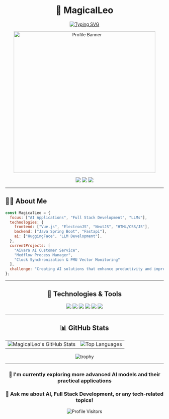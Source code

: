 <div align="center">
  
  # 🔮 MagicalLeo

  [![Typing SVG](https://readme-typing-svg.demolab.com?font=Fira+Code&weight=700&size=26&duration=3000&pause=1000&color=64FFDA&center=true&vCenter=true&width=600&lines=Full+Stack+Developer+%26+AI+Enthusiast;Turning+Ideas+into+Elegant+Code;Building+the+Future+with+AI)](https://git.io/typing-svg)

  <img src="https://github.com/user-attachments/assets/0f3a900b-db78-4dae-810b-b673c7f0f799" width="450" height="auto" alt="Profile Banner"/>
  
  <p align="center">
    <a href="mailto:leo92816leo92816@gmail.com"><img src="https://img.shields.io/badge/Email-leo92816leo92816%40gmail.com-64FFDA?style=flat-square&logo=gmail"></a>
    <a href="https://github.com/MagicalLeo"><img src="https://img.shields.io/github/followers/MagicalLeo?label=Follow&style=social"></a>
    <a href="https://huggingface.co/leo92816/aivara-model-14B"><img src="https://img.shields.io/badge/HuggingFace-leo92816-yellow?style=flat-square&logo=huggingface"></a>
  </p>
</div>

---

## 👨‍💻 About Me

```javascript
const MagicalLeo = {
  focus: ["AI Applications", "Full Stack Development", "LLMs"],
  technologies: {
    frontend: ["Vue.js", "ElectronJS", "NextJS", "HTML/CSS/JS"],
    backend: ["Java Spring Boot", "Fastapi"],
    ai: ["HuggingFace", "LLM Development"],
  },
  currentProjects: [
    "Aivara AI Customer Service",
    "Medflow Process Manager",
    "Clock Synchronization & PMU Vector Monitoring"
  ],
  challenge: "Creating AI solutions that enhance productivity and improve people's lives"
};
```

---

<div align="center">
  
## 🔧 Technologies & Tools

![](https://img.shields.io/badge/Code-Java-informational?style=flat&logo=java&logoColor=white&color=64FFDA)
![](https://img.shields.io/badge/Framework-Spring_Boot-informational?style=flat&logo=spring&logoColor=white&color=64FFDA)
![](https://img.shields.io/badge/Frontend-Vue.js-informational?style=flat&logo=vue.js&logoColor=white&color=64FFDA)
![](https://img.shields.io/badge/Tools-ElectronJS-informational?style=flat&logo=electron&logoColor=white&color=64FFDA)
![](https://img.shields.io/badge/AI-HuggingFace-informational?style=flat&logo=huggingface&logoColor=white&color=64FFDA)
![](https://img.shields.io/badge/Protocol-SMTP/POP3-informational?style=flat&logo=mail.ru&logoColor=white&color=64FFDA)

</div>

---

<div align="center">
  
## 📊 GitHub Stats

<table>
  <tr>
    <td><img src="https://github-readme-stats.vercel.app/api?username=MagicalLeo&show_icons=true&theme=tokyonight&hide_border=true" alt="MagicalLeo's GitHub Stats" /></td>
    <td><img src="https://github-readme-stats.vercel.app/api/top-langs/?username=MagicalLeo&layout=compact&theme=tokyonight&hide_border=true" alt="Top Languages" /></td>
  </tr>
</table>

<img src="https://github-profile-trophy.vercel.app/?username=MagicalLeo&theme=nord&column=7" alt="trophy" />

</div>

---

<div align="center">
  
### 🌱 I'm currently exploring more advanced AI models and their practical applications
### 💬 Ask me about AI, Full Stack Development, or any tech-related topics!
  
![Profile Visitors](https://visitor-badge.laobi.icu/badge?page_id=MagicalLeo.MagicalLeo)

</div>
